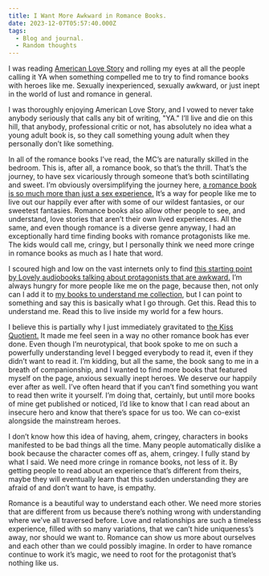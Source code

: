 ```yaml
---
title: I Want More Awkward in Romance Books.
date: 2023-12-07T05:57:40.000Z
tags:
  - Blog and journal.
  - Random thoughts
---
```


I was reading [American Love Story](https://adrianaherreraromance.com/american-lovestory/) and rolling my eyes at all the people calling it YA when something compelled me to try to find romance books with heroes like me. Sexually inexperienced, sexually awkward, or just inept in the world of lust and romance in general.

I was thoroughly enjoying American Love Story, and I vowed to never take anybody seriously that calls any bit of writing, "YA." I’ll live and die on this hill, that anybody, professional critic or not, has absolutely no idea what a young adult book is, so they call something young adult when they personally don’t like something.

In all of the romance books I’ve read, the MC’s are naturally skilled in the bedroom. This is, after all, a romance book, so that’s the thrill. That’s the journey, to have sex vicariously through someone that’s both scintillating and sweet. I’m obviously oversimplifying the journey here, [a romance book is so much more than just a sex experience.](https://robertkingett.com/thank-you-romance-writers/) It’s a way for people like me to live out our happily ever after with some of our wildest fantasies, or our sweetest fantasies. Romance books also allow other people to see, and understand, love stories that aren’t their own lived experiences. All the same, and even though romance is a diverse genre anyway, I had an exceptionally hard time finding books with romance protagonists like me. The kids would call me, cringy, but I personally think we need more cringe in romance books as much as I hate that word.

I scoured high and low on the vast internets only to find [this starting point by Lovely audiobooks talking about protagonists that are awkward.](https://lovelyaudiobooks.info/romance-novels-with-bad-sex/) I’m always hungry for more people like me on the page, because then, not only can I add it to [my books to understand me collection,](https://bookshop.org/lists/books-to-understand-me) but I can point to something and say this is basically what I go through. Get this. Read this to understand me. Read this to live inside my world for a few hours.

I believe this is partially why I just immediately gravitated to [the Kiss Quotient.](https://www.helenhoang.com/the-kiss-quotient/) It made me feel seen in a way no other romance book has ever done. Even though I’m neurotypical, that book spoke to me on such a powerfully understanding level I begged everybody to read it, even if they didn’t want to read it. I’m kidding, but all the same, the book sang to me in a breath of companionship, and I wanted to find more books that featured myself on the page, anxious sexually inept heroes. We deserve our happily ever after as well. I’ve often heard that if you can’t find something you want to read then write it yourself. I’m doing that, certainly, but until more books of mine get published or noticed, I’d like to know that I can read about an insecure hero and know that there’s space for us too. We can co-exist alongside the mainstream heroes.

I don’t know how this idea of having, ahem, cringey, characters in books manifested to be bad things all the time. Many people automatically dislike a book because the character comes off as, ahem, cringey. I fully stand by what I said. We need more cringe in romance books, not less of it. By getting people to read about an experience that’s different from theirs, maybe they will eventually learn that this sudden understanding they are afraid of and don’t want to have, is empathy.

Romance is a beautiful way to understand each other. We need more stories that are different from us because there’s nothing wrong with understanding where we’ve all traversed before. Love and relationships are such a timeless experience, filled with so many variations, that we can’t hide uniqueness’s away, nor should we want to. Romance can show us more about ourselves and each other than we could possibly imagine. In order to have romance continue to work it’s magic, we need to root for the protagonist that’s nothing like us.
